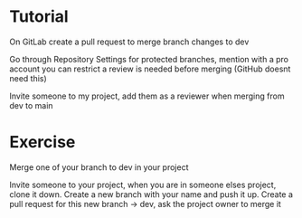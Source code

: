 # Tutorial

On GitLab create a pull request to merge branch changes to dev

Go through Repository Settings for protected branches, mention with a pro account you can restrict a review is needed before merging (GitHub doesnt need this) 

Invite someone to my project, add them as a reviewer when merging from dev to main 

# Exercise

Merge one of your branch to dev in your project

Invite someone to your project, when you are in someone elses project, clone it down. Create a new branch with your name and push it up. 
Create a pull request for this new branch -> dev, ask the project owner to merge it